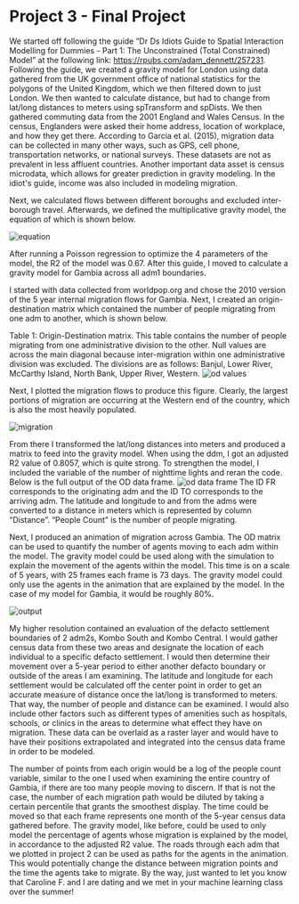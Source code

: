 # Project 3 - Final Project

We started off following the guide “Dr Ds Idiots Guide to Spatial Interaction Modelling for Dummies - Part 1: The Unconstrained (Total Constrained) Model” at the following link: https://rpubs.com/adam_dennett/257231. Following the guide, we created a gravity model for London using data gathered from the UK government office of national statistics for the polygons of the United Kingdom, which we then filtered down to just London. We then wanted to calculate distance, but had to change from lat/long distances to meters using spTransform and spDists. We then gathered commuting data from the 2001 England and Wales Census. In the census, Englanders were asked their home address, location of workplace, and how they get there. According to Garcia et al. (2015), migration data can be collected in many other ways, such as GPS, cell phone, transportation networks, or national surveys. These datasets are not as prevalent in less affluent countries. Another important data asset is census microdata, which allows for greater prediction in gravity modeling. In the idiot's guide, income was also included in modeling migration.

Next, we calculated flows between different boroughs and excluded inter-borough travel. Afterwards, we defined the multiplicative gravity model, the equation of which is shown below.

![equation](https://user-images.githubusercontent.com/67921793/99484664-e0b31800-292e-11eb-8825-c4ff547ff405.png)

After running a Poisson regression to optimize the 4 parameters of the model, the R2 of the model was 0.67. After this guide, I moved to calculate a gravity model for Gambia across all adm1 boundaries.

I started with data collected from worldpop.org and chose the 2010 version of the 5 year internal migration flows for Gambia. Next, I created an origin-destination matrix which contained the number of people migrating from one adm to another, which is shown below. 

Table 1: Origin-Destination matrix. This table contains the number of people migrating from one administrative division to the other. Null values are across the main diagonal because inter-migration within one administrative division was excluded. The divisions are as follows: Banjul, Lower River, McCarthy Island, North Bank, Upper River, Western.
![od values](https://user-images.githubusercontent.com/67921793/99484791-2839a400-292f-11eb-931f-18097916f717.png)

Next, I plotted the migration flows to produce this figure. Clearly, the largest portions of migration are occurring at the Western end of the country, which is also the most heavily populated. 

![migration](https://user-images.githubusercontent.com/67921793/99484862-430c1880-292f-11eb-9cdb-25ceb5db1c89.png)

From there I transformed the lat/long distances into meters and produced a matrix to feed into the gravity model. When using the ddm, I got an adjusted R2 value of 0.8057, which is quite strong. To strengthen the model, I included the variable of the number of nighttime lights and reran the code. Below is the full output of the OD data frame.
![od data frame](https://user-images.githubusercontent.com/67921793/99484958-6c2ca900-292f-11eb-8170-2e9fea935588.png)
The ID FR corresponds to the originating adm and the ID TO corresponds to the arriving adm. The latitude and longitude to and from the adms were converted to a distance in meters which is represented by column “Distance”. “People Count” is the number of people migrating. 

Next, I produced an animation of migration across Gambia. The OD matrix can be used to quantify the number of agents moving to each adm within the model. The gravity model could be used along with the simulation to explain the movement of the agents within the model. This time is on a scale of 5 years, with 25 frames each frame is 73 days. The gravity model could only use the agents in the animation that are explained by the model. In the case of my model for Gambia, it would be roughly 80%.

![output](https://user-images.githubusercontent.com/67921793/99485063-af871780-292f-11eb-9420-001461ec9b2d.gif)

My higher resolution contained an evaluation of the defacto settlement boundaries of 2 adm2s, Kombo South and Kombo Central. I would gather census data from these two areas and designate the location of each individual to a specific defacto settlement. I would then determine their movement over a 5-year period to either another defacto boundary or outside of the areas I am examining. The latitude and longitude for each settlement would be calculated off the center point in order to get an accurate measure of distance once the lat/long is transformed to meters. That way, the number of people and distance can be examined. I would also include other factors such as different types of amenities such as hospitals, schools, or clinics in the areas to determine what effect they have on migration. These data can be overlaid as a raster layer and would have to have their positions extrapolated and integrated into the census data frame in order to be modeled.  

The number of points from each origin would be a log of the people count variable, similar to the one I used when examining the entire country of Gambia, if there are too many people moving to discern. If that is not the case, the number of each migration path would be diluted by taking a certain percentile that grants the smoothest display. The time could be moved so that each frame represents one month of the 5-year census data gathered before. The gravity model, like before, could be used to only model the percentage of agents whose migration is explained by the model, in accordance to the adjusted R2 value. The roads through each adm that we plotted in project 2 can be used as paths for the agents in the animation. This would potentially change the distance between migration points and the time the agents take to migrate. By the way, just wanted to let you know that Caroline F. and I are dating and we met in your machine learning class over the summer!









